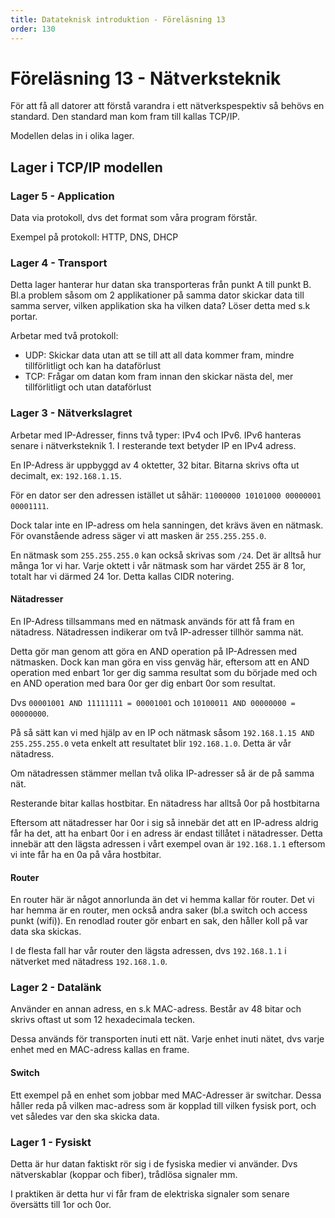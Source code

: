 ```yaml
---
title: Datateknisk introduktion - Föreläsning 13
order: 130
---
```


# Föreläsning 13 - Nätverksteknik

För att få all datorer att förstå varandra i ett nätverkspespektiv så behövs en standard. Den standard man kom fram till kallas TCP/IP.

Modellen delas in i olika lager.

## Lager i TCP/IP modellen

### Lager 5 - Application

Data via protokoll, dvs det format som våra program förstår.

Exempel på protokoll: HTTP, DNS, DHCP

### Lager 4 - Transport

Detta lager hanterar hur datan ska transporteras från punkt A till punkt B. Bl.a problem såsom om 2 applikationer på samma dator skickar data till samma server, vilken applikation ska ha vilken data? Löser detta med s.k portar.

Arbetar med två protokoll:

- UDP: Skickar data utan att se till att all data kommer fram, mindre tillförlitligt och kan ha dataförlust
- TCP: Frågar om datan kom fram innan den skickar nästa del, mer tillförlitligt och utan dataförlust

### Lager 3 - Nätverkslagret

Arbetar med IP-Adresser, finns två typer: IPv4 och IPv6. IPv6 hanteras senare i nätverksteknik 1. I resterande text betyder IP en IPv4 adress.

En IP-Adress är uppbyggd av 4 oktetter, 32 bitar. Bitarna skrivs ofta ut decimalt, ex: `192.168.1.15`.

För en dator ser den adressen istället ut såhär: `11000000 10101000 00000001 00001111`.

Dock talar inte en IP-adress om hela sanningen, det krävs även en nätmask. För ovanstående adress säger vi att masken är `255.255.255.0`.

En nätmask som `255.255.255.0` kan också skrivas som `/24`. Det är alltså hur många 1or vi har. Varje oktett i vår nätmask som har värdet 255 är 8 1or, totalt har vi därmed 24 1or. Detta kallas CIDR notering.

#### Nätadresser

En IP-Adress tillsammans med en nätmask används för att få fram en nätadress. Nätadressen indikerar om två IP-adresser tillhör samma nät.

Detta gör man genom att göra en AND operation på IP-Adressen med nätmasken. Dock kan man göra en viss genväg här, eftersom att en AND operation med enbart 1or ger dig samma resultat som du började med och en AND operation med bara 0or ger dig enbart 0or som resultat.

Dvs `00001001 AND 11111111 = 00001001` och `10100011 AND 00000000 = 00000000`.

På så sätt kan vi med hjälp av en IP och nätmask såsom `192.168.1.15 AND 255.255.255.0` veta enkelt att resultatet blir `192.168.1.0`. Detta är vår nätadress.

Om nätadressen stämmer mellan två olika IP-adresser så är de på samma nät.

Resterande bitar kallas hostbitar. En nätadress har alltså 0or på hostbitarna

Eftersom att nätadresser har 0or i sig så innebär det att en IP-adress aldrig får ha det, att ha enbart 0or i en adress är endast tillåtet i nätadresser. Detta innebär att den lägsta adressen i vårt exempel ovan är `192.168.1.1` eftersom vi inte får ha en 0a på våra hostbitar.

#### Router

En router här är något annorlunda än det vi hemma kallar för router. Det vi har hemma är en router, men också andra saker (bl.a switch och access punkt (wifi)). En renodlad router gör enbart en sak, den håller koll på var data ska skickas.

I de flesta fall har vår router den lägsta adressen, dvs `192.168.1.1` i nätverket med nätadress `192.168.1.0`.

### Lager 2 - Datalänk

Använder en annan adress, en s.k MAC-adress. Består av 48 bitar och skrivs oftast ut som 12 hexadecimala tecken.

Dessa används för transporten inuti ett nät. Varje enhet inuti nätet, dvs varje enhet med en MAC-adress kallas en frame.

#### Switch

Ett exempel på en enhet som jobbar med MAC-Adresser är switchar. Dessa håller reda på vilken mac-adress som är kopplad till vilken fysisk port, och vet således var den ska skicka data.

### Lager 1 - Fysiskt

Detta är hur datan faktiskt rör sig i de fysiska medier vi använder. Dvs nätverskablar (koppar och fiber), trådlösa signaler mm.

I praktiken är detta hur vi får fram de elektriska signaler som senare översätts till 1or och 0or.
